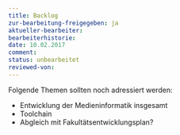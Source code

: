 ```yaml
---
title: Backlog
zur-bearbeitung-freigegeben: ja
aktueller-bearbeiter: 
bearbeiterhistorie: 
date: 10.02.2017
comment: 
status: unbearbeitet
reviewed-von:
---
```


Folgende Themen sollten noch adressiert werden:

- Entwicklung der Medieninformatik insgesamt
- Toolchain
- Abgleich mit Fakultätsentwicklungsplan?
